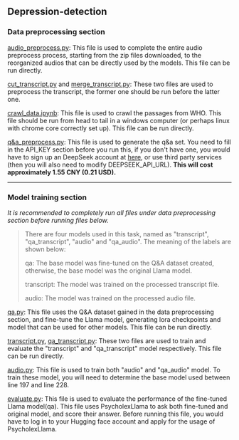 ## Depression-detection
### Data preprocessing section

[audio_preprocess.py](https://github.com/myxp-lyp/Depression-detection/tree/main/Data%20preprocess/): This file is used to complete the entire audio preprocess process, starting from the zip files downloaded, to the reorganized audios that can be directly used by the models. This file can be run directly.

[cut_transcript.py](https://github.com/myxp-lyp/Depression-detection/tree/main/Data%20preprocess/cut_transcript.py) and [merge_transcript.py](https://github.com/myxp-lyp/Depression-detection/tree/main/Data%20preprocess/merge_transcript.py): These two files are used to preprocess the transcript, the former one should be run before the latter one. 

[crawl_data.ipynb](https://github.com/myxp-lyp/Depression-detection/tree/main/Data%20preprocess/crawl_data.ipynb): This file is used to crawl the passages from WHO. This file should be run from head to tail in a windows computer (or perhaps linux with chrome core correctly set up). This file can be run directly.

[q&a_preprocess.py](https://github.com/myxp-lyp/Depression-detection/tree/main/Data%20preprocess/q&a_preprocess.py): This file is used to generate the q&a set. You need to fill in the API_KEY section before you run this, if you don't have one, you would have to sign up an DeepSeek account at [here](https://platform.deepseek.com/sign_up), or use third party services (then you will also need to modify DEEPSEEK_API_URL). **This will cost approximately 1.55 CNY (0.21 USD).**

---

### Model training section

*It is recommended to completely run all files under data preprocessing section before running files below.*

> There are four models used in this task, named as "transcript", "qa_transcript",  "audio" and "qa_audio". The meaning of the labels are shown below:
>
> qa: The base model was fine-tuned on the Q&A dataset created, otherwise, the base model was the original Llama model.
>
> transcript: The model was trained on the processed transcript file.
>
> audio: The model was trained on the processed audio file.

[qa.py](https://github.com/myxp-lyp/Depression-detection/blob/main/Model%20training/qa_train.py): This file uses the Q&A dataset gained in the data preprocessing section, and fine-tune the Llama model, generating lora checkpoints and model that can be used for other models. This file can be run directly. 

[transcript.py](https://github.com/myxp-lyp/Depression-detection/blob/main/Model%20training/transcript.py), [qa_transcript.py](https://github.com/myxp-lyp/Depression-detection/blob/main/Model%20training/qa_transcript.py): These two files are used to train and evaluate the "transcript" and "qa_transcript" model respectively. This file can be run directly.

[audio.py](https://github.com/myxp-lyp/Depression-detection/blob/main/Model%20training/audio.py): This file is used to train both "audio" and "qa_audio" model. To train these model, you will need to determine the base model used between line 197 and line 228. 

[evaluate.py](https://github.com/myxp-lyp/Depression-detection/blob/main/Model%20training/evaluate.py): This file is used to evaluate the performance of the fine-tuned Llama model(qa). This file uses PsycholexLlama to ask both fine-tuned and original model, and score their answer. Before running this file, you would have to log in to your Hugging face account and apply for the usage of PsycholexLlama. 
